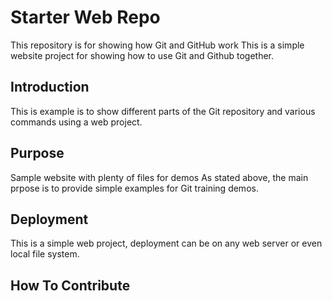 # Starter Web Repo

This repository is for showing how Git and GitHub work
This is a simple website project for showing how to use Git and Github together.

## Introduction
This is example is to show different parts of the Git repository and various commands using a web project.

## Purpose

Sample website with plenty of files for demos
As stated above, the main prpose is to provide simple examples for Git training demos.

## Deployment
This is a simple web project, deployment can be on any web server or even local file system.

## How To Contribute
